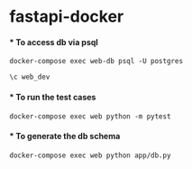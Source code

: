 # fastapi-docker

#### * To access db via psql
```docker-compose exec web-db psql -U postgres```

```\c web_dev```


#### * To run the test cases
```docker-compose exec web python -m pytest```


#### * To generate the db schema
```docker-compose exec web python app/db.py```